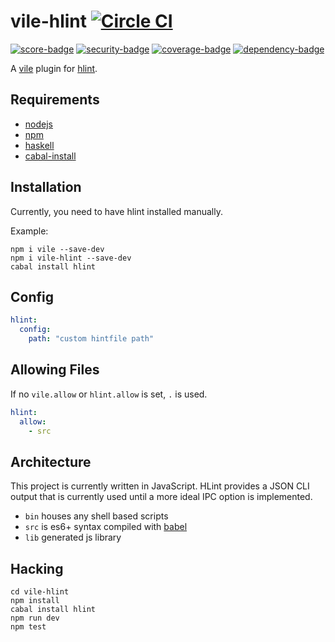 # vile-hlint [![Circle CI](https://circleci.com/gh/forthright/vile-hlint.svg?style=svg&circle-token=198632e74a5cc53f485da11dcf23a3917a3cd19d)](https://circleci.com/gh/forthright/vile-hlint)

[![score-badge](https://vile.io/~/brentlintner/vile-hlint/badges/score?token=uFywUmzZfbg6UboLzn6R)](https://vile.io/~/brentlintner/vile-hlint) [![security-badge](https://vile.io/~/brentlintner/vile-hlint/badges/security?token=uFywUmzZfbg6UboLzn6R)](https://vile.io/~/brentlintner/vile-hlint) [![coverage-badge](https://vile.io/~/brentlintner/vile-hlint/badges/coverage?token=uFywUmzZfbg6UboLzn6R)](https://vile.io/~/brentlintner/vile-hlint) [![dependency-badge](https://vile.io/~/brentlintner/vile-hlint/badges/dependency?token=uFywUmzZfbg6UboLzn6R)](https://vile.io/~/brentlintner/vile-hlint)

A [vile](https://vile.io) plugin for [hlint](https://hackage.haskell.org/package/hlint).

## Requirements

- [nodejs](http://nodejs.org)
- [npm](http://npmjs.org)
- [haskell](http://nodejs.org)
- [cabal-install](https://www.haskell.org/cabal/download.html)

## Installation

Currently, you need to have hlint installed manually.

Example:

    npm i vile --save-dev
    npm i vile-hlint --save-dev
    cabal install hlint

## Config

```yaml
hlint:
  config:
    path: "custom hintfile path"
```

## Allowing Files

If no `vile.allow` or `hlint.allow` is set, `.` is used.

```yaml
hlint:
  allow:
    - src
```

## Architecture

This project is currently written in JavaScript. HLint provides
a JSON CLI output that is currently used until a more ideal
IPC option is implemented.

- `bin` houses any shell based scripts
- `src` is es6+ syntax compiled with [babel](https://babeljs.io)
- `lib` generated js library

## Hacking

    cd vile-hlint
    npm install
    cabal install hlint
    npm run dev
    npm test
